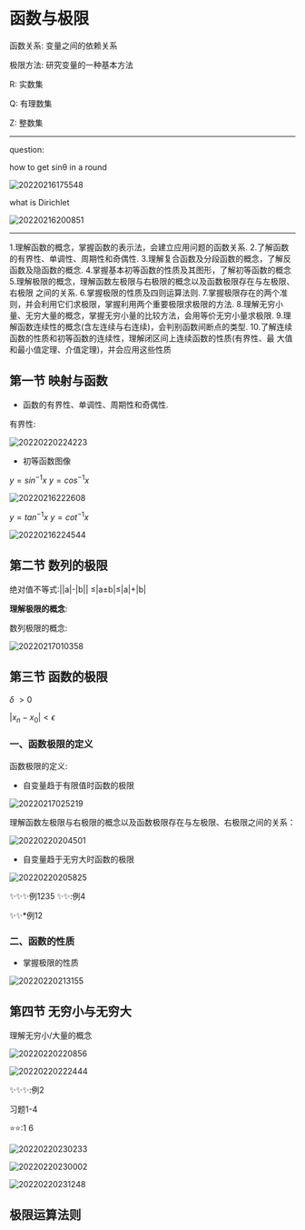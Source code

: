 # 函数与极限

函数关系: 变量之间的依赖关系

极限方法: 研究变量的一种基本方法

R: 实数集

Q: 有理数集

Z: 整数集

---
question:

how to get sinθ in a round

![20220216175548](https://raw.githubusercontent.com/Logible/Image/main/note_image/20220216175548.png)

what is Dirichlet

![20220216200851](https://raw.githubusercontent.com/Logible/Image/main/note_image/20220216200851.png)

---
1.理解函数的概念，掌握函数的表示法，会建立应用问题的函数关系.
2.了解函数的有界性、单调性、周期性和奇偶性.
3.理解复合函数及分段函数的概念，了解反函数及隐函数的概念.
4.掌握基本初等函数的性质及其图形，了解初等函数的概念
5.理解极限的概念，理解函数左极限与右极限的概念以及函数极限存在与左极限、右极限
之间的关系.
6.掌握极限的性质及四则运算法则.
7.掌握极限存在的两个准则，并会利用它们求极限，掌握利用两个重要极限求极限的方法.
8.理解无穷小量、无穷大量的概念，掌握无穷小量的比较方法，会用等价无穷小量求极限.
9.理解函数连续性的概念(含左连续与右连续)，会判别函数间断点的类型.
10.了解连续函数的性质和初等函数的连续性，理解闭区间上连续函数的性质(有界性、最
大值和最小值定理、介值定理)，并会应用这些性质

## 第一节 映射与函数

- 函数的有界性、单调性、周期性和奇偶性.

有界性:

![20220220224223](https://raw.githubusercontent.com/Logible/Image/main/note_image/20220220224223.png)

- 初等函数图像

$y = sin^{-1}x$ $y = cos^{-1}x$

![20220216222608](https://raw.githubusercontent.com/Logible/Image/main/note_image/20220216222608.png)

$y = tan^{-1}x$ $y = cot^{-1}x$

![20220216224544](https://raw.githubusercontent.com/Logible/Image/main/note_image/20220216224544.png)

## 第二节 数列的极限

绝对值不等式:||a|-|b|| ≤|a±b|≤|a|+|b|

**理解极限的概念**:

数列极限的概念:

![20220217010358](https://raw.githubusercontent.com/Logible/Image/main/note_image/20220217010358.png)

## 第三节 函数的极限

${\displaystyle \delta \ >0}$

${\displaystyle |x_{n}-x_{0}|<\epsilon }$

### 一、函数极限的定义

函数极限的定义:

- 自变量趋于有限值时函数的极限

![20220217025219](https://raw.githubusercontent.com/Logible/Image/main/note_image/20220217025219.png)

理解函数左极限与右极限的概念以及函数极限存在与左极限、右极限之间的关系：

![20220220204501](https://raw.githubusercontent.com/Logible/Image/main/note_image/20220220204501.png)

- 自变量趋于无穷大时函数的极限

![20220220205825](https://raw.githubusercontent.com/Logible/Image/main/note_image/20220220205825.png)

✨✨✨例1235
✨✨:例4

✨✨*例12

### 二、函数的性质

- 掌握极限的性质

![20220220213155](https://raw.githubusercontent.com/Logible/Image/main/note_image/20220220213155.png)

## 第四节 无穷小与无穷大

理解无穷小/大量的概念

![20220220220856](https://raw.githubusercontent.com/Logible/Image/main/note_image/20220220220856.png)

![20220220222444](https://raw.githubusercontent.com/Logible/Image/main/note_image/20220220222444.png)

✨✨✨:例2

习题1-4

⭐⭐:1 6

![20220220230233](https://raw.githubusercontent.com/Logible/Image/main/note_image/20220220230233.png)

![20220220230002](https://raw.githubusercontent.com/Logible/Image/main/note_image/20220220230002.png)

![20220220231248](https://raw.githubusercontent.com/Logible/Image/main/note_image/20220220231248.png)

## 极限运算法则
